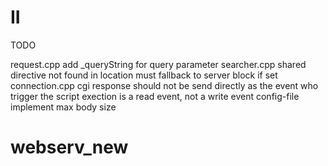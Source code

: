 # II

TODO

request.cpp     add _queryString for query parameter
searcher.cpp    shared directive not found in location must fallback to server block if set
connection.cpp  cgi response should not be send directly as the event who trigger the script exection
                is a read event, not a write event
config-file     implement max body size

# webserv_new
